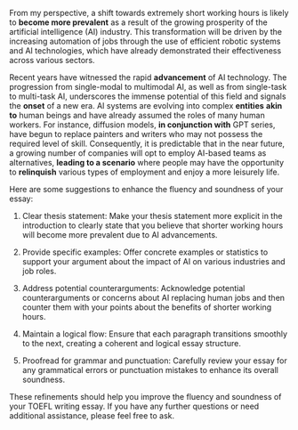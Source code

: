 From my perspective, a shift towards extremely short working hours is likely to **become more prevalent** as a result of the growing prosperity of the artificial intelligence (AI) industry. This transformation will be driven by the increasing automation of jobs through the use of efficient robotic systems and AI technologies, which have already demonstrated their effectiveness across various sectors.

Recent years have witnessed the rapid **advancement** of AI technology. The progression from single-modal to multimodal AI, as well as from single-task to multi-task AI, underscores the immense potential of this field and signals the **onset** of a new era. AI systems are evolving into complex **entities** **akin to** human beings and have already assumed the roles of many human workers. For instance, diffusion models, **in conjunction with** GPT series, have begun to replace painters and writers who may not possess the required level of skill. Consequently, it is predictable that in the near future, a growing number of companies will opt to employ AI-based teams as alternatives, **leading to a scenario** where people may have the opportunity to **relinquish** various types of employment and enjoy a more leisurely life.

Here are some suggestions to enhance the fluency and soundness of your essay:

1. Clear thesis statement: Make your thesis statement more explicit in the introduction to clearly state that you believe that shorter working hours will become more prevalent due to AI advancements.

2. Provide specific examples: Offer concrete examples or statistics to support your argument about the impact of AI on various industries and job roles.

3. Address potential counterarguments: Acknowledge potential counterarguments or concerns about AI replacing human jobs and then counter them with your points about the benefits of shorter working hours.

4. Maintain a logical flow: Ensure that each paragraph transitions smoothly to the next, creating a coherent and logical essay structure.

5. Proofread for grammar and punctuation: Carefully review your essay for any grammatical errors or punctuation mistakes to enhance its overall soundness.

These refinements should help you improve the fluency and soundness of your TOEFL writing essay. If you have any further questions or need additional assistance, please feel free to ask.